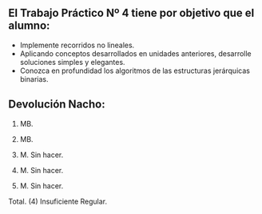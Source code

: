 ## El Trabajo Práctico Nº 4 tiene por objetivo que el alumno:
* Implemente recorridos no lineales.
* Aplicando conceptos desarrollados en unidades anteriores, desarrolle soluciones
simples y elegantes.
* Conozca en profundidad los algoritmos de las estructuras jerárquicas binarias.

## Devolución Nacho:

1. MB. 

2. MB. 

3. M. Sin hacer. 

4. M. Sin hacer. 

5. M. Sin hacer. 

Total. (4) Insuficiente Regular. 
